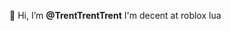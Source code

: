👋 Hi, I’m **@TrentTrentTrent**
I'm decent at roblox lua
<!---
TrentTrentTrent/TrentTrentTrent is a ✨ special ✨ repository because its `README.md` (this file) appears on your GitHub profile.
You can click the Preview link to take a look at your changes.
--->
